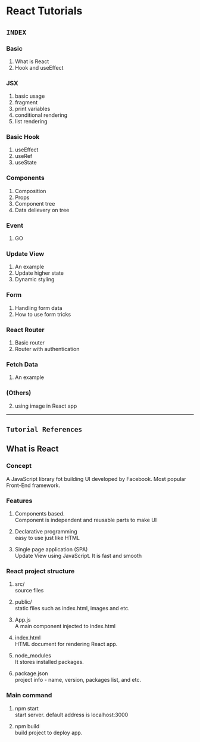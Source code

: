 # React Tutorials

## `INDEX`

### Basic
1. What is React
2. Hook and useEffect

### JSX
1. basic usage
2. fragment
3. print variables
4. conditional rendering
5. list rendering

### Basic Hook
1. useEffect
2. useRef
3. useState

### Components
1. Composition
2. Props
3. Component tree
4. Data delievery on tree

### Event
1. GO

### Update View
1. An example
2. Update higher state
3. Dynamic styling

### Form 
1. Handling form data
2. How to use form tricks

### React Router
1. Basic router
2. Router with authentication

### Fetch Data
1. An example

### (Others)
2. using image in React app 


---


## `Tutorial References`


## What is React

### Concept
A JavaScript library fot building UI developed by Facebook.
Most popular Front-End framework.

### Features
1. Components based. \
Component is independent and reusable parts to make UI

2. Declarative programming \
easy to use just like HTML

3. Single page application (SPA) \
Update View using JavaScript.
It is fast and smooth  

### React project structure

1. src/ \
source files

2. public/ \
static files such as index.html, images and etc.

3. App.js \
A main component injected to index.html

4. index.html \
HTML document for rendering React app.

5. node_modules \
It stores installed packages.

6. package.json \
project info - name, version, packages list, and etc.

### Main command

1. npm start \
start server. default address is localhost:3000

2. npm build \
build project to deploy app.